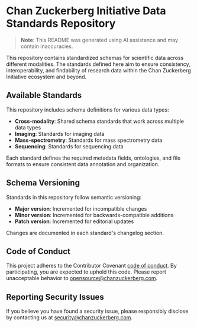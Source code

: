 # Chan Zuckerberg Initiative Data Standards Repository

> **Note**: This README was generated using AI assistance and may contain inaccuracies.

This repository contains standardized schemas for scientific data across different modalities. The standards defined here aim to ensure consistency, interoperability, and findability of research data within the Chan Zuckerberg Initiative ecosystem and beyond.

## Available Standards

This repository includes schema definitions for various data types:

- **Cross-modality**: Shared schema standards that work across multiple data types
- **Imaging**: Standards for imaging data
- **Mass-spectrometry**: Standards for mass spectrometry data
- **Sequencing**: Standards for sequencing data

Each standard defines the required metadata fields, ontologies, and file formats to ensure consistent data annotation and organization.

## Schema Versioning

Standards in this repository follow semantic versioning:

- **Major version**: Incremented for incompatible changes
- **Minor version**: Incremented for backwards-compatible additions
- **Patch version**: Incremented for editorial updates

Changes are documented in each standard's changelog section.

## Code of Conduct

This project adheres to the Contributor Covenant [code of conduct](https://github.com/chanzuckerberg/.github/blob/master/CODE_OF_CONDUCT.md). By participating, you are expected to uphold this code. Please report unacceptable behavior to [opensource@chanzuckerberg.com](mailto:opensource@chanzuckerberg.com).

## Reporting Security Issues

If you believe you have found a security issue, please responsibly disclose by contacting us at [security@chanzuckerberg.com](mailto:security@chanzuckerberg.com).
